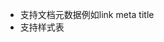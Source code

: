 * 支持文档元数据例如link meta title
* 支持样式表<style>{'div:{color:red}'}<style>
* 支持script 异步脚本 <script async={true} src={'..'}/>
* 支持预加载资源 通过react DOM引入的api{ prefetchDNS, preconnect, preload, preinit } 例如脚本，文字，样式，DNS
* 改进ref，现在ref可以直接组件通信不在需要高阶函数forwardRef(),支持清理函数
* 改进context 可以直接使用createContext api返回的值作为Provider 例如 const test=createContext();<test value={{'test1','test2'}}></test>
* 改进useuseDeferredValue，添加了第二个可选参数，默认值
* 新的hook useFormstatus useActionState 一个表单状态，一个action的状态 useOptimistic 乐观更新
* 新的api use 在渲染中读取资源，这以为这它在DOM改变前执行
* 新的概念 Action 一个异步过度函数，异步有三个状态“以兑现”，“以拒绝”，“待定中”，注意只能在非受控组件中使用
* 新的编译器React Compiler ，帮助开发者优化性能
```
import React, { useLayoutEffect, useEffect, useMemo, useCallback, useState, useRef, useContext, useReducer, useId, createContext } from 'react'
//react 19的新功能
import { useTransition } from 'react';
import Head from './head';
export const test = createContext(0);
export default function App() {

    console.log("app")
    console.log('1' + 1)
    useLayoutEffect(() => {
        console.log("useLayoutEffect")
    }, [])
    useEffect(() => {
        console.log("useEffect")
    }, [])
    useMemo(() => { console.log("useMemo") }, [])
    useCallback(() => { console.log("useCallback") }, [])
    const [value, setValue] = useState(0)
    const ref = useRef(1)
    const use = useContext(1)

    const dd = useReducer()
    const id = useId()

    const [ispending, startTransition] = useTransition()
    const handleSubmit = () => {

        fetch('http://127.0.0.1:4000/modifyingbirthday', {
            method: 'POST',
            headers: {
                'Content-Type': 'application/json'
            },
            body: JSON.stringify(
           {     data: { 
                    birthday: "12/06",
                    id: '66a9045019b4500106be7218'
                }}
            )
        })
        .then(response => {
            if (!response.ok) {
                throw new Error('Network response was not ok');
            }
            return response.json();
        })
        .then(data => {
            console.log('成功:', data);
            // 更新页面或其他操作
        })
        .catch(error => {
            console.error('错误:', error);
            // 处理错误，比如显示错误信息
        });

    }

    return (
        <div value={test}>
            <Head></Head>
            <button onClick={handleSubmit}>按钮</button>
        </div>
    )
}

```

